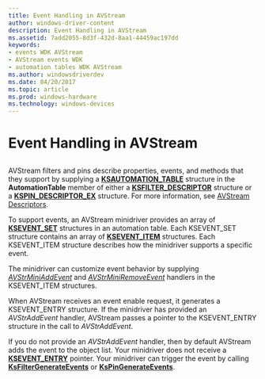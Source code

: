 ```yaml
---
title: Event Handling in AVStream
author: windows-driver-content
description: Event Handling in AVStream
ms.assetid: 7add2055-8d3f-432d-8aa1-44459ac197dd
keywords:
- events WDK AVStream
- AVStream events WDK
- automation tables WDK AVStream
ms.author: windowsdriverdev
ms.date: 04/20/2017
ms.topic: article
ms.prod: windows-hardware
ms.technology: windows-devices
---
```


# Event Handling in AVStream


## <a href="" id="ddk-event-handling-in-avstream-ksg"></a>


AVStream filters and pins describe properties, events, and methods that they support by supplying a [**KSAUTOMATION\_TABLE**](https://msdn.microsoft.com/library/windows/hardware/ff560990) structure in the **AutomationTable** member of either a [**KSFILTER\_DESCRIPTOR**](https://msdn.microsoft.com/library/windows/hardware/ff562553) structure or a [**KSPIN\_DESCRIPTOR\_EX**](https://msdn.microsoft.com/library/windows/hardware/ff563534) structure. For more information, see [AVStream Descriptors](avstream-descriptors.md).

To support events, an AVStream minidriver provides an array of [**KSEVENT\_SET**](https://msdn.microsoft.com/library/windows/hardware/ff561867) structures in an automation table. Each KSEVENT\_SET structure contains an array of [**KSEVENT\_ITEM**](https://msdn.microsoft.com/library/windows/hardware/ff561862) structures. Each KSEVENT\_ITEM structure describes how the minidriver supports a specific event.

The minidriver can customize event behavior by supplying [*AVStrMiniAddEvent*](https://msdn.microsoft.com/library/windows/hardware/ff554260) and [*AVStrMiniRemoveEvent*](https://msdn.microsoft.com/library/windows/hardware/ff556361) handlers in the KSEVENT\_ITEM structures.

When AVStream receives an event enable request, it generates a KSEVENT\_ENTRY structure. If the minidriver has provided an *AVStrAddEvent* handler, AVStream passes a pointer to the KSEVENT\_ENTRY structure in the call to *AVStrAddEvent*.

If you do not provide an *AVStrAddEvent* handler, then by default AVStream adds the event to the object list. Your minidriver does not receive a [**KSEVENT\_ENTRY**](https://msdn.microsoft.com/library/windows/hardware/ff561853) pointer. Your minidriver can trigger the event by calling [**KsFilterGenerateEvents**](https://msdn.microsoft.com/library/windows/hardware/ff562541) or [**KsPinGenerateEvents**](https://msdn.microsoft.com/library/windows/hardware/ff563500).

 

 




